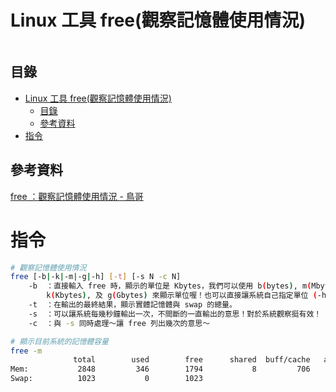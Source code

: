 # Linux 工具 free(觀察記憶體使用情況)

```
```

## 目錄

- [Linux 工具 free(觀察記憶體使用情況)](#linux-工具-free觀察記憶體使用情況)
	- [目錄](#目錄)
	- [參考資料](#參考資料)
- [指令](#指令)

## 參考資料

[free ：觀察記憶體使用情況 - 鳥哥](https://linux.vbird.org/linux_basic/centos7/0440processcontrol.php#free)

# 指令

```bash
# 觀察記憶體使用情況
free [-b|-k|-m|-g|-h] [-t] [-s N -c N]
	-b  ：直接輸入 free 時，顯示的單位是 Kbytes，我們可以使用 b(bytes), m(Mbytes)
		k(Kbytes), 及 g(Gbytes) 來顯示單位喔！也可以直接讓系統自己指定單位 (-h)
	-t  ：在輸出的最終結果，顯示實體記憶體與 swap 的總量。
	-s  ：可以讓系統每幾秒鐘輸出一次，不間斷的一直輸出的意思！對於系統觀察挺有效！
	-c  ：與 -s 同時處理～讓 free 列出幾次的意思～

# 顯示目前系統的記憶體容量
free -m
			  total        used        free      shared  buff/cache   available
Mem:           2848         346        1794           8         706        2263
Swap:          1023           0        1023
```
